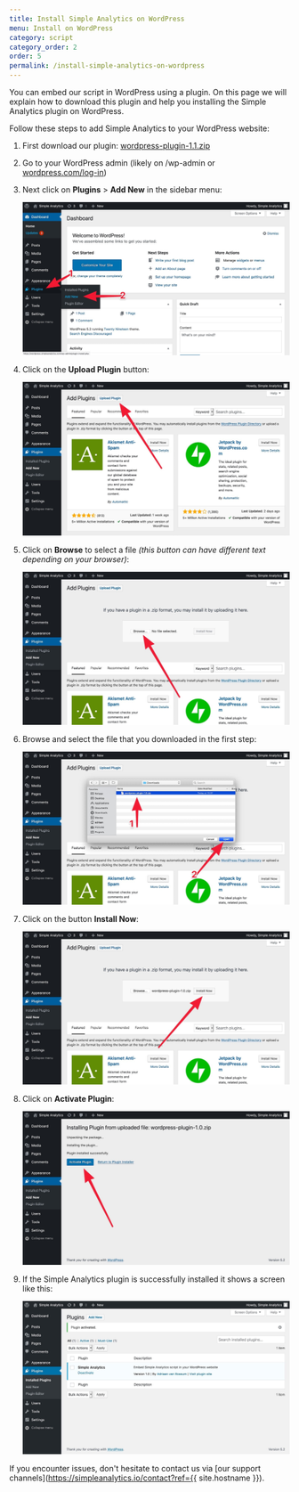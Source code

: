 ```yaml
---
title: Install Simple Analytics on WordPress
menu: Install on WordPress
category: script
category_order: 2
order: 5
permalink: /install-simple-analytics-on-wordpress
---
```


You can embed our script in WordPress using a plugin. On this page we will explain how to download this plugin and help you installing the Simple Analytics plugin on WordPress.

Follow these steps to add Simple Analytics to your WordPress website:

1. First download our plugin: [wordpress-plugin-1.1.zip](https://github.com/simpleanalytics/wordpress-plugin/archive/1.1.zip)
1. Go to your WordPress admin (likely on /wp-admin or [wordpress.com/log-in](https://wordpress.com/log-in))
1. Next click on **Plugins** > **Add New** in the sidebar menu:

    ![](/images/wordpress-click-add-new-plugin.jpg)

1. Click on the **Upload Plugin** button:

    ![](/images/wordpress-click-upload-plugin.jpg)

1. Click on **Browse** to select a file _(this button can have different text depending on your browser)_:

    ![](/images/wordpress-click-browse.jpg)

1. Browse and select the file that you downloaded in the first step:

    ![](/images/wordpress-select-file.jpg)

1. Click on the button **Install Now**:

    ![](/images/wordpress-click-install-now.jpg)

1. Click on **Activate Plugin**:

    ![](/images/wordpress-click-activate-plugin.jpg)

1. If the Simple Analytics plugin is successfully installed it shows a screen like this:

    ![](/images/wordpress-installed-plugins.jpg)

If you encounter issues, don't hesitate to contact us via [our support channels](https://simpleanalytics.io/contact?ref={{ site.hostname }}).


<!-- Read more on implementing Simple Analytics in the [Ghost docs](https://docs.ghost.org/integrations/simpleanalytics/). -->
